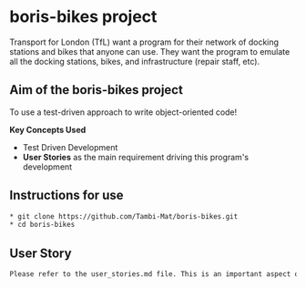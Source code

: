 # boris-bikes project #
Transport for London (TfL) want a program for their network of docking stations and bikes that anyone can use. They want the program to emulate all the docking stations, bikes, and infrastructure (repair staff, etc).

Aim of the boris-bikes project
-------
To use a test-driven approach to write object-oriented code!


**Key Concepts Used**
* Test Driven Development
* **User Stories** as the main requirement driving this program's development

## Instructions for use

```sh
* git clone https://github.com/Tambi-Mat/boris-bikes.git
* cd boris-bikes

```

## User Story

```sh
Please refer to the user_stories.md file. This is an important aspect of this project as for it is the main driving force behind the test-driven approach used.
```
